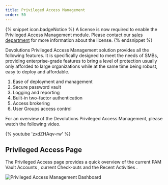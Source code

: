```yaml
---
title: Privileged Access Management
order: 50
---
```

{% snippet icon.badgeNotice %} 
A license is now required to enable the Privileged Access Management module. Please contact our [sales department](mailto:sales@devolutions.net) for more information about the license. 
{% endsnippet %}
 
Devolutions Privileged Access Management solution provides all the following features. It is specifically designed to meet the needs of SMBs, providing enterprise-grade features to bring a level of protection usually only afforded to large organizations while at the same time being robust, easy to deploy and affordable.  

1. Ease of deployment and management 
1. Secure password vault 
1. Logging and reporting 
1. Built-in two-factor authentication 
1. Access brokering 
1. User Groups access control  

For an overview of the Devolutions Privileged Access Management, please watch the following video.  

{% youtube 'zxdZHAqv-rw' %}  

## Privileged Access Page
The Privileged Access page provides a quick overview of the current PAM Vault Accounts , current Check-outs and the Recent Activities . 

![Privileged Access Management Dashboard](/img/en/server/ServerOp8138.png)